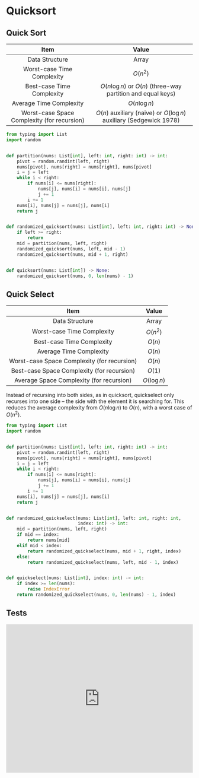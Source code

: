 # Quicksort

## Quick Sort

|                    Item                     |                               Value                                |
| :-----------------------------------------: | :----------------------------------------------------------------: |
|               Data Structure                |                               Array                                |
|         Worst-case Time Complexity          |                              $O(n^2)$                              |
|          Best-case Time Complexity          |    $O(n \log n)$ or $O(n)$ (three-way partition and equal keys)    |
|           Average Time Complexity           |                           $O(n \log n)$                            |
| Worst-case Space Complexity (for recursion) | $O(n)$ auxiliary (naive) or $O(\log n)$ auxiliary (Sedgewick 1978) |

```py
from typing import List
import random


def partition(nums: List[int], left: int, right: int) -> int:
    pivot = random.randint(left, right)
    nums[pivot], nums[right] = nums[right], nums[pivot]
    i = j = left
    while i < right:
        if nums[i] <= nums[right]:
            nums[j], nums[i] = nums[i], nums[j]
            j += 1
        i += 1
    nums[i], nums[j] = nums[j], nums[i]
    return j


def randomized_quicksort(nums: List[int], left: int, right: int) -> None:
    if left >= right:
        return
    mid = partition(nums, left, right)
    randomized_quicksort(nums, left, mid - 1)
    randomized_quicksort(nums, mid + 1, right)


def quicksort(nums: List[int]) -> None:
    randomized_quicksort(nums, 0, len(nums) - 1)
```

## Quick Select

|                    Item                     |    Value    |
| :-----------------------------------------: | :---------: |
|               Data Structure                |    Array    |
|         Worst-case Time Complexity          |  $O(n^2)$   |
|          Best-case Time Complexity          |   $O(n)$    |
|           Average Time Complexity           |   $O(n)$    |
| Worst-case Space Complexity (for recursion) |   $O(n)$    |
| Best-case Space Complexity (for recursion)  |   $O(1)$    |
|  Average Space Complexity (for recursion)   | $O(\log n)$ |

Instead of recursing into both sides, as in quicksort, quickselect only recurses into one side – the side with the element it is searching for. This reduces the average complexity from $O(n \log n)$ to $O(n)$, with a worst case of $O(n^2)$.

```py
from typing import List
import random


def partition(nums: List[int], left: int, right: int) -> int:
    pivot = random.randint(left, right)
    nums[pivot], nums[right] = nums[right], nums[pivot]
    i = j = left
    while i < right:
        if nums[i] <= nums[right]:
            nums[j], nums[i] = nums[i], nums[j]
            j += 1
        i += 1
    nums[i], nums[j] = nums[j], nums[i]
    return j


def randomized_quickselect(nums: List[int], left: int, right: int,
                           index: int) -> int:
    mid = partition(nums, left, right)
    if mid == index:
        return nums[mid]
    elif mid < index:
        return randomized_quickselect(nums, mid + 1, right, index)
    else:
        return randomized_quickselect(nums, left, mid - 1, index)


def quickselect(nums: List[int], index: int) -> int:
    if index >= len(nums):
        raise IndexError
    return randomized_quickselect(nums, 0, len(nums) - 1, index)
```

## Tests

<iframe height="400px" width="100%" src="https://repl.it/@LucienZhang/quicksort?lite=true" scrolling="no" frameborder="no" allowtransparency="true" allowfullscreen="true" sandbox="allow-forms allow-pointer-lock allow-popups allow-same-origin allow-scripts allow-modals"></iframe>
